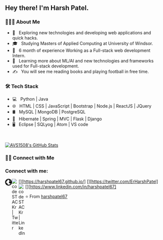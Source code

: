 <h2> Hey there! I'm Harsh Patel.</h2>

<h3> 👨🏻‍💻 About Me </h3>

- 🤔 &nbsp; Exploring new technologies and developing web applications and quick hacks.
- 🎓 &nbsp; Studying Masters of Applied Computing at University of Windsor.
- 💼 &nbsp; 6 month of experience Working as a Full-stack web development Intern.
- 🌱 &nbsp; Learning more about ML/AI and new technologies and frameworks used for Full-stack development.
- ✍️ &nbsp; You will see me reading books and playing football in free time.

<h3>🛠 Tech Stack</h3>

- 💻 &nbsp; Python | Java 
- 🌐 &nbsp; HTML | CSS | JavaScript | Bootstrap | Node.js | ReactJS | JQuery
- 🛢 &nbsp; MySQL | MongoDB | PostgreSQL
- 🔧 &nbsp; Hibernate | Spring | MVC | Flask | Django 
- 🖥 &nbsp; Eclipse | SQLyog | Atom | VS code

<br/>

[![AVS1508's GitHub Stats](https://github-readme-stats.vercel.app/api?username=harshpatel67&show_icons=true&hide_borders=true)](https://github.com/harshpatel67)

<h3> 🤝🏻 Connect with Me </h3>

### Connect with me:

[<img align="left" alt="https://harshpatel67.github.io/" width="22px" src="https://raw.githubusercontent.com/iconic/open-iconic/master/svg/globe.svg" />][https://harshpatel67.github.io/]
[<img align="left" alt="codeSTACKr | Twitter" width="22px" src="https://cdn.jsdelivr.net/npm/simple-icons@v3/icons/twitter.svg" />][https://twitter.com/ErHarshPatel]
[<img align="left" alt="codeSTACKr | LinkedIn" width="22px" src="https://cdn.jsdelivr.net/npm/simple-icons@v3/icons/linkedin.svg" />][https://www.linkedin.com/in/harshpatel67]


⭐️ From [harshpatel67](https://github.com/harshpatel67)
